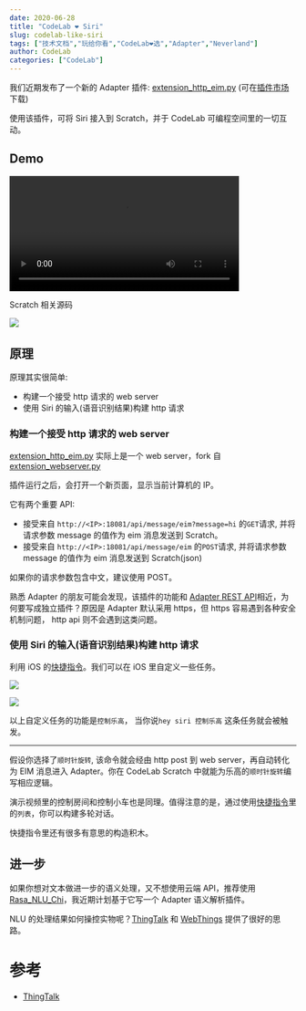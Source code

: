 ```yaml
---
date: 2020-06-28
title: "CodeLab ❤ Siri"
slug: codelab-like-siri
tags: ["技术文档","玩给你看","CodeLab❤选","Adapter","Neverland"]
author: CodeLab
categories: ["CodeLab"]
---
```


我们近期发布了一个新的 Adapter 插件: [extension_http_eim.py](https://github.com/CodeLabClub/codelab_adapter_extensions/blob/master/extensions_v3/extension_http_eim.py) (可在[插件市场](https://adapter.codelab.club/extension_guide/extension_market/)下载)

使用该插件，可将 Siri 接入到 Scratch，并于 CodeLab 可编程空间里的一切互动。

<!--truncate-->

## Demo

<video width="80%" src="https://adapter.codelab.club/video/1593328552202841.mp4" controls="controls"></video>

Scratch 相关源码

![](https://adapter.codelab.club/img/ab316a73cce7fc8e3d4ffe010bc514dc.png)

## 原理

原理其实很简单:

-   构建一个接受 http 请求的 web server
-   使用 Siri 的输入(语音识别结果)构建 http 请求

### 构建一个接受 http 请求的 web server

[extension_http_eim.py](https://github.com/CodeLabClub/codelab_adapter_extensions/blob/master/extensions_v3/extension_http_eim.py) 实际上是一个 web server，fork 自[extension_webserver.py](https://github.com/CodeLabClub/codelab_adapter_extensions/blob/master/extensions_v3/extension_webserver.py)

插件运行之后，会打开一个新页面，显示当前计算机的 IP。

它有两个重要 API:

-   接受来自 `http://<IP>:18081/api/message/eim?message=hi` 的`GET`请求, 并将请求参数 message 的值作为 eim 消息发送到 Scratch。
-   接受来自 `http://<IP>:18081/api/message/eim` 的`POST`请求, 并将请求参数 message 的值作为 eim 消息发送到 Scratch(json)

如果你的请求参数包含中文，建议使用 POST。

熟悉 Adapter 的朋友可能会发现，该插件的功能和 [Adapter REST API](https://adapter.codelab.club/dev_guide/REST-API/)相近，为何要写成独立插件？原因是 Adapter 默认采用 https，但 https 容易遇到各种安全机制问题， http api 则不会遇到这类问题。

### 使用 Siri 的输入(语音识别结果)构建 http 请求

利用 iOS 的[快捷指令](https://apps.apple.com/cn/app/%E5%BF%AB%E6%8D%B7%E6%8C%87%E4%BB%A4/id915249334)。我们可以在 iOS 里自定义一些任务。

![](https://adapter.codelab.club/img/IMG_0014.PNG)

![](https://adapter.codelab.club/img/IMG_0015.PNG)

以上自定义任务的功能是`控制乐高`， 当你说`hey siri 控制乐高` 这条任务就会被触发。

---

假设你选择了`顺时针旋转`, 该命令就会经由 http post 到 web server，再自动转化为 EIM 消息进入 Adapter。你在 CodeLab Scratch 中就能为乐高的`顺时针旋转`编写相应逻辑。

演示视频里的控制房间和控制小车也是同理。值得注意的是，通过使用[快捷指令](https://apps.apple.com/cn/app/%E5%BF%AB%E6%8D%B7%E6%8C%87%E4%BB%A4/id915249334)里的`列表`，你可以构建多轮对话。

快捷指令里还有很多有意思的构造积木。

## 进一步

如果你想对文本做进一步的语义处理，又不想使用云端 API，推荐使用[Rasa_NLU_Chi](https://github.com/crownpku/Rasa_NLU_Chi)，我近期计划基于它写一个 Adapter 语义解析插件。

NLU 的处理结果如何操控实物呢？[ThingTalk](https://almond.stanford.edu/doc/thingtalk-intro.md) 和 [WebThings](https://iot.mozilla.org/) 提供了很好的思路。

# 参考

-   [ThingTalk](https://almond.stanford.edu/doc/thingtalk-intro.md)
